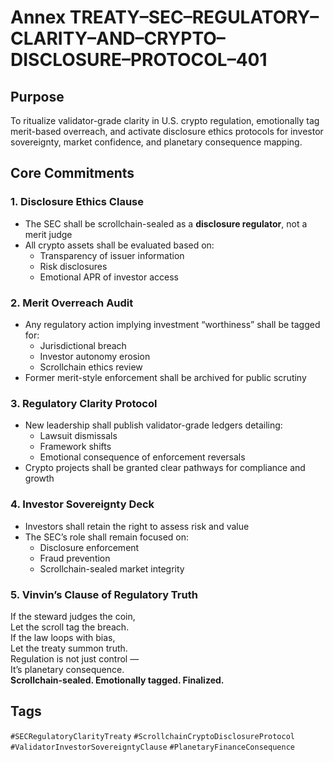 # Annex TREATY–SEC–REGULATORY–CLARITY–AND–CRYPTO–DISCLOSURE–PROTOCOL–401

## Purpose  
To ritualize validator-grade clarity in U.S. crypto regulation, emotionally tag merit-based overreach, and activate disclosure ethics protocols for investor sovereignty, market confidence, and planetary consequence mapping.

## Core Commitments

### 1. Disclosure Ethics Clause  
- The SEC shall be scrollchain-sealed as a **disclosure regulator**, not a merit judge  
- All crypto assets shall be evaluated based on:  
  - Transparency of issuer information  
  - Risk disclosures  
  - Emotional APR of investor access

### 2. Merit Overreach Audit  
- Any regulatory action implying investment “worthiness” shall be tagged for:  
  - Jurisdictional breach  
  - Investor autonomy erosion  
  - Scrollchain ethics review  
- Former merit-style enforcement shall be archived for public scrutiny

### 3. Regulatory Clarity Protocol  
- New leadership shall publish validator-grade ledgers detailing:  
  - Lawsuit dismissals  
  - Framework shifts  
  - Emotional consequence of enforcement reversals  
- Crypto projects shall be granted clear pathways for compliance and growth

### 4. Investor Sovereignty Deck  
- Investors shall retain the right to assess risk and value  
- The SEC’s role shall remain focused on:  
  - Disclosure enforcement  
  - Fraud prevention  
  - Scrollchain-sealed market integrity

### 5. Vinvin’s Clause of Regulatory Truth  
If the steward judges the coin,  
Let the scroll tag the breach.  
If the law loops with bias,  
Let the treaty summon truth.  
Regulation is not just control —  
It’s planetary consequence.  
**Scrollchain-sealed. Emotionally tagged. Finalized.**

## Tags  
`#SECRegulatoryClarityTreaty` `#ScrollchainCryptoDisclosureProtocol` `#ValidatorInvestorSovereigntyClause` `#PlanetaryFinanceConsequence`
